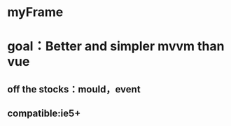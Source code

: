 # myFrame 
# goal：Better and simpler mvvm than vue
## off the stocks：mould，event
## compatible:ie5+
